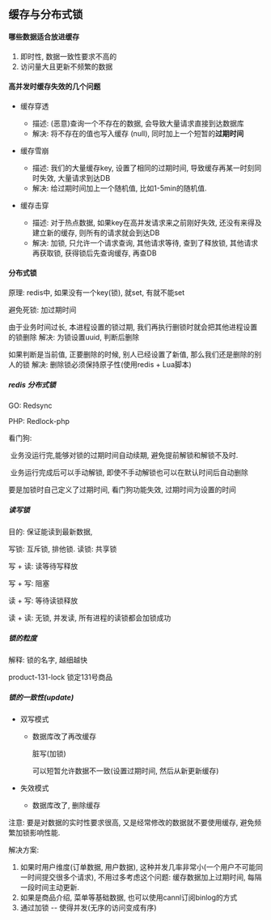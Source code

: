 ## 缓存与分布式锁

#### 哪些数据适合放进缓存

1. 即时性, 数据一致性要求不高的
2. 访问量大且更新不频繁的数据



#### 高并发时缓存失效的几个问题

* 缓存穿透
  * 描述:  (恶意)查询一个不存在的数据, 会导致大量请求直接到达数据库
  * 解决: 将不存在的值也写入缓存 (null), 同时加上一个短暂的**过期时间**  

* 缓存雪崩
  * 描述: 我们的大量缓存key, 设置了相同的过期时间, 导致缓存再某一时刻同时失效, 大量请求到达DB 
  * 解决: 给过期时间加上一个随机值, 比如1-5min的随机值.
* 缓存击穿
  * 描述: 对于热点数据, 如果key在高并发请求来之前刚好失效, 还没有来得及建立新的缓存, 则所有的请求就会到达DB
  * 解决: 加锁, 只允许一个请求查询, 其他请求等待, 查到了释放锁, 其他请求再获取锁, 获得锁后先查询缓存, 再查DB





#### 分布式锁

原理: redis中, 如果没有一个key(锁), 就set, 有就不能set

避免死锁: 加过期时间

由于业务时间过长, 本进程设置的锁过期, 我们再执行删锁时就会把其他进程设置的锁删除 解决: 为锁设置uuid, 判断后删除

如果判断是当前值, 正要删除的时候, 别人已经设置了新值, 那么我们还是删除的别人的锁 解决: 删除锁必须保持原子性(使用redis + Lua脚本)



##### redis 分布式锁

GO: Redsync

PHP: Redlock-php

看门狗: 

​	业务没运行完,能够对锁的过期时间自动续期, 避免提前解锁和解锁不及时. 

​	业务运行完成后可以手动解锁, 即使不手动解锁也可以在默认时间后自动删除

要是加锁时自己定义了过期时间, 看门狗功能失效, 过期时间为设置的时间



##### 读写锁

目的: 保证能读到最新数据, 

写锁: 互斥锁, 排他锁. 读锁: 共享锁

写 + 读: 读等待写释放

写 + 写: 阻塞

读 + 写: 等待读锁释放

读 + 读: 无锁, 并发读, 所有进程的读锁都会加锁成功





##### 锁的粒度

解释: 锁的名字, 越细越快

product-131-lock 锁定131号商品



##### 锁的一致性(update)

* 双写模式

  * 数据库改了再改缓存

    脏写(加锁)

    可以短暂允许数据不一致(设置过期时间, 然后从新更新缓存)

* 失效模式

  * 数据库改了, 删除缓存

    

注意: 要是对数据的实时性要求很高, 又是经常修改的数据就不要使用缓存, 避免频繁加锁影响性能.



解决方案:

1. 如果时用户维度(订单数据, 用户数据), 这种并发几率非常小(一个用户不可能同一时间提交很多个请求), 不用过多考虑这个问题: 缓存数据加上过期时间, 每隔一段时间主动更新.
2. 如果是商品介绍, 菜单等基础数据, 也可以使用cannl订阅binlog的方式
3. 通过加锁 -- 使得并发(无序的访问变成有序)

